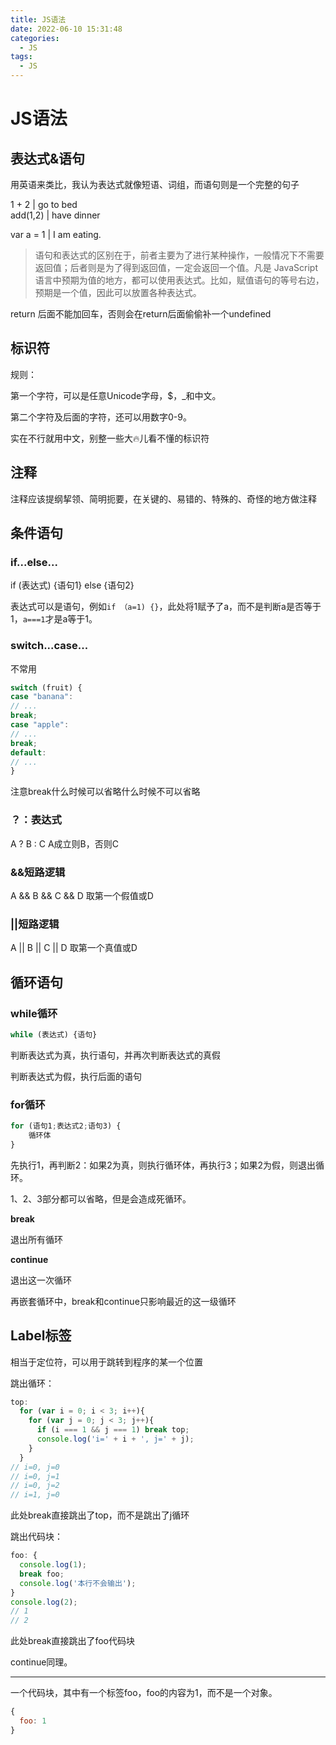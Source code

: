 ```yaml
---
title: JS语法
date: 2022-06-10 15:31:48
categories:
  - JS
tags: 
  - JS
---
```

# JS语法

## 表达式&语句

用英语来类比，我认为表达式就像短语、词组，而语句则是一个完整的句子

1 + 2      |   go to bed        
add(1,2)   |   have dinner      

var a = 1  |   I am eating.     

>语句和表达式的区别在于，前者主要为了进行某种操作，一般情况下不需要返回值；后者则是为了得到返回值，一定会返回一个值。凡是 JavaScript 语言中预期为值的地方，都可以使用表达式。比如，赋值语句的等号右边，预期是一个值，因此可以放置各种表达式。

return 后面不能加回车，否则会在return后面偷偷补一个undefined

## 标识符

规则：

第一个字符，可以是任意Unicode字母，$，_和中文。

第二个字符及后面的字符，还可以用数字0-9。

实在不行就用中文，别整一些大🔥儿看不懂的标识符

## 注释

注释应该提纲挈领、简明扼要，在关键的、易错的、特殊的、奇怪的地方做注释

## 条件语句

### if...else...

if (表达式) {语句1} else {语句2}

表达式可以是语句，例如`if （a=1) {}`，此处将1赋予了a，而不是判断a是否等于1，`a===1`才是a等于1。

### switch...case...

不常用

```JavaScript
switch (fruit) {
case "banana":
// ... 
break;
case "apple":
// ...
break;
default:
// ...
}
```

注意break什么时候可以省略什么时候不可以省略

### ？：表达式

A ? B : C   A成立则B，否则C

### &&短路逻辑

A && B && C && D    取第一个假值或D

### ||短路逻辑

A || B || C || D    取第一个真值或D

## 循环语句

### while循环

```Javascript
while (表达式) {语句}
```

判断表达式为真，执行语句，并再次判断表达式的真假

判断表达式为假，执行后面的语句

### for循环

```Javascript
for (语句1;表达式2;语句3) {
    循环体
}
```

先执行1，再判断2：如果2为真，则执行循环体，再执行3；如果2为假，则退出循环。

1、2、3部分都可以省略，但是会造成死循环。

**break**

退出所有循环

**continue**

退出这一次循环

再嵌套循环中，break和continue只影响最近的这一级循环

## Label标签

相当于定位符，可以用于跳转到程序的某一个位置

跳出循环：

```javascript
top:
  for (var i = 0; i < 3; i++){
    for (var j = 0; j < 3; j++){
      if (i === 1 && j === 1) break top;
      console.log('i=' + i + ', j=' + j);
    }
  }
// i=0, j=0
// i=0, j=1
// i=0, j=2
// i=1, j=0
```

此处break直接跳出了top，而不是跳出了j循环

跳出代码块：

```javascript
foo: {
  console.log(1);
  break foo;
  console.log('本行不会输出');
}
console.log(2);
// 1
// 2
```

此处break直接跳出了foo代码块

continue同理。

---

一个代码块，其中有一个标签foo，foo的内容为1，而不是一个对象。

```javascript
{
  foo: 1
}
```






